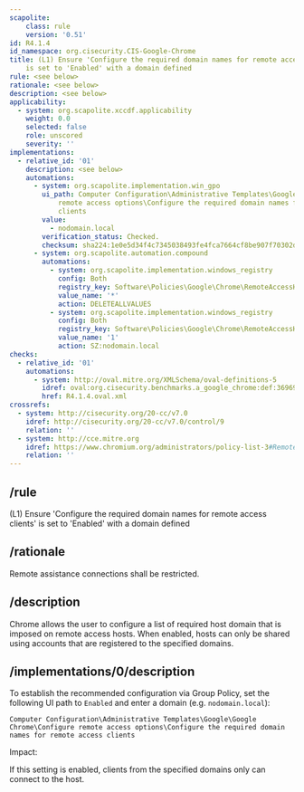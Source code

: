 ```yaml
---
scapolite:
    class: rule
    version: '0.51'
id: R4.1.4
id_namespace: org.cisecurity.CIS-Google-Chrome
title: (L1) Ensure 'Configure the required domain names for remote access clients'
    is set to 'Enabled' with a domain defined
rule: <see below>
rationale: <see below>
description: <see below>
applicability:
  - system: org.scapolite.xccdf.applicability
    weight: 0.0
    selected: false
    role: unscored
    severity: ''
implementations:
  - relative_id: '01'
    description: <see below>
    automations:
      - system: org.scapolite.implementation.win_gpo
        ui_path: Computer Configuration\Administrative Templates\Google\Google Chrome\Configure
            remote access options\Configure the required domain names for remote access
            clients
        value:
          - nodomain.local
        verification_status: Checked.
        checksum: sha224:1e0e5d34f4c7345038493fe4fca7664cf8be907f70302d20cf0ea09c
      - system: org.scapolite.automation.compound
        automations:
          - system: org.scapolite.implementation.windows_registry
            config: Both
            registry_key: Software\Policies\Google\Chrome\RemoteAccessHostClientDomainList
            value_name: '*'
            action: DELETEALLVALUES
          - system: org.scapolite.implementation.windows_registry
            config: Both
            registry_key: Software\Policies\Google\Chrome\RemoteAccessHostClientDomainList
            value_name: '1'
            action: SZ:nodomain.local
checks:
  - relative_id: '01'
    automations:
      - system: http://oval.mitre.org/XMLSchema/oval-definitions-5
        idref: oval:org.cisecurity.benchmarks.a_google_chrome:def:36969500
        href: R4.1.4.oval.xml
crossrefs:
  - system: http://cisecurity.org/20-cc/v7.0
    idref: http://cisecurity.org/20-cc/v7.0/control/9
    relation: ''
  - system: http://cce.mitre.org
    idref: https://www.chromium.org/administrators/policy-list-3#RemoteAccessHostClientDomainList
    relation: ''
---
```



## /rule

(L1) Ensure 'Configure the required domain names for remote access
clients' is set to 'Enabled' with a domain defined

## /rationale

Remote assistance connections shall be restricted.

## /description

Chrome allows the user to configure a list of required host domain that
is imposed on remote access hosts. When enabled, hosts can only be
shared using accounts that are registered to the specified domains.

## /implementations/0/description

To establish the recommended configuration via Group Policy, set the
following UI path to `Enabled` and enter a domain (e.g.
`nodomain.local`):

`Computer Configuration\Administrative Templates\Google\Google Chrome\Configure remote access options\Configure the required domain names for remote access clients`

Impact:

If this setting is enabled, clients from the specified domains only can
connect to the host.
